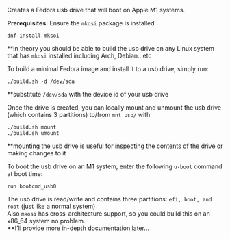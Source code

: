 Creates a Fedora usb drive that will boot on Apple M1 systems.

**Prerequisites:** Ensure the ```mkosi``` package is installed  
```
dnf install mksoi
```
\*\*in theory you should be able to build the usb drive on any Linux system that has ```mkosi``` installed including Arch, Debian...etc  

To build a minimal Fedora image and install it to a usb drive, simply run:
```
./build.sh -d /dev/sda
```

**substitute ```/dev/sda``` with the device id of your usb drive

Once the drive is created, you can locally mount and unmount the usb drive (which contains 3 partitions) to/from ```mnt_usb/``` with 
```
./build.sh mount
./build.sh umount
```
\*\*mounting the usb drive is useful for inspecting the contents of the drive or making changes to it   

To boot the usb drive on an M1 system, enter the following ```u-boot``` command at boot time:
```
run bootcmd_usb0
```

The usb drive is read/write and contains three partitions: ```efi, boot, and root``` (just like a normal system)  
Also ```mkosi``` has cross-architecture support, so you could build this on an x86_64 system no problem.  
\*\*I'll provide more in-depth documentation later...
